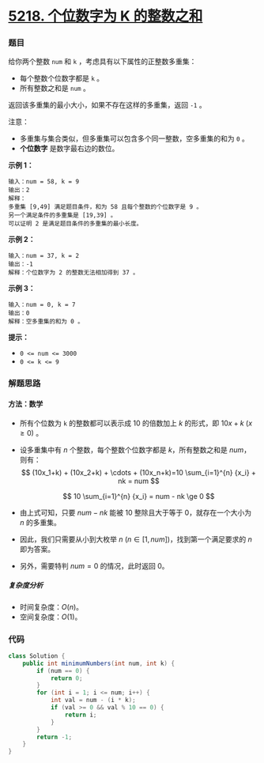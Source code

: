 # [5218. 个位数字为 K 的整数之和](https://leetcode.cn/problems/sum-of-numbers-with-units-digit-k/)

### 题目

给你两个整数 `num` 和 `k` ，考虑具有以下属性的正整数多重集：

- 每个整数个位数字都是 `k` 。
- 所有整数之和是 `num` 。

返回该多重集的最小大小，如果不存在这样的多重集，返回 `-1` 。

注意：

- 多重集与集合类似，但多重集可以包含多个同一整数，空多重集的和为 `0` 。
- **个位数字** 是数字最右边的数位。

 

**示例 1：**

```
输入：num = 58, k = 9
输出：2
解释：
多重集 [9,49] 满足题目条件，和为 58 且每个整数的个位数字是 9 。
另一个满足条件的多重集是 [19,39] 。
可以证明 2 是满足题目条件的多重集的最小长度。
```

**示例 2：**

```
输入：num = 37, k = 2
输出：-1
解释：个位数字为 2 的整数无法相加得到 37 。
```

**示例 3：**

```
输入：num = 0, k = 7
输出：0
解释：空多重集的和为 0 。
```

 

**提示：**

- `0 <= num <= 3000`
- `0 <= k <= 9`

### 解题思路

#### 方法：数学

- 所有个位数为 `k` 的整数都可以表示成 $10$ 的倍数加上 $k$ 的形式，即 $10x + k$ $(x \ge 0)$ 。

- 设多重集中有 $n$ 个整数，每个整数个位数字都是 $k$，所有整数之和是 $num$，则有：
    $$
    (10x_1+k) + (10x_2+k) + \cdots + (10x_n+k)=10 \sum_{i=1}^{n} {x_i} + nk = num
    $$

    $$
    10 \sum_{i=1}^{n} {x_i} = num - nk \ge 0
    $$

- 由上式可知，只要 $num - nk$ 能被 $10$ 整除且大于等于 $0$，就存在一个大小为 $n$ 的多重集。

- 因此，我们只需要从小到大枚举 $n$ $(n \in [1, num])$，找到第一个满足要求的 $n$ 即为答案。

- 另外，需要特判 $num = 0$ 的情况，此时返回 $0$。
##### 复杂度分析

- 时间复杂度：$O(n)$。
- 空间复杂度：$O(1)$。

### 代码

```java
class Solution {
    public int minimumNumbers(int num, int k) {
        if (num == 0) {
            return 0;
        }
        for (int i = 1; i <= num; i++) {
            int val = num - (i * k);
            if (val >= 0 && val % 10 == 0) {
                return i;
            }
        }
        return -1;
    }
}
```

